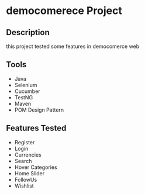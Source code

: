# democomerece Project

## Description

this project tested some features in democomerce web

## Tools

* Java
* Selenium 
* Cucumber
* TestNG
* Maven
* POM Design Pattern

## Features Tested

* Register
* Login
* Currencies
* Search
* Hover Categories
* Home Slider
* FollowUs
* Wishlist

